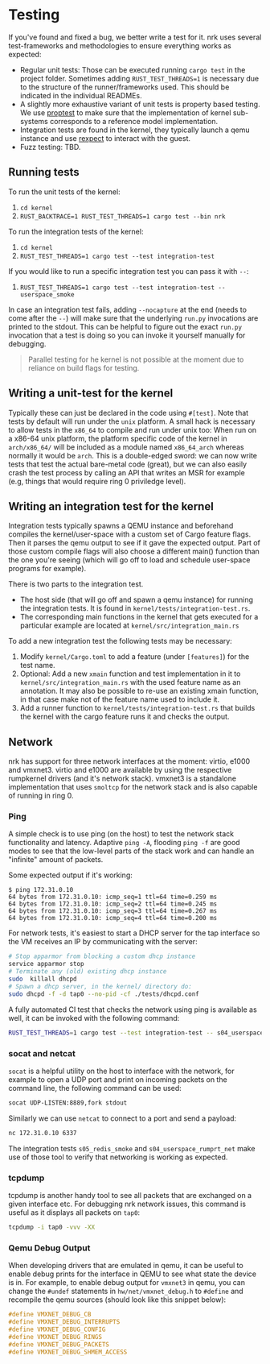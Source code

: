# Testing

If you've found and fixed a bug, we better write a test for it. nrk uses
several test-frameworks and methodologies to ensure everything works as
expected:

- Regular unit tests: Those can be executed running `cargo test` in the project
  folder. Sometimes adding `RUST_TEST_THREADS=1` is necessary due to the
  structure of the runner/frameworks used. This should be indicated in the
  individual READMEs.
- A slightly more exhaustive variant of unit tests is property based testing. We
  use [proptest](https://github.com/altsysrq/proptest) to make sure that the
  implementation of kernel sub-systems corresponds to a reference model
  implementation.
- Integration tests are found in the kernel, they typically launch a qemu
  instance and use [rexpect](https://github.com/philippkeller/rexpect) to
  interact with the guest.
- Fuzz testing: TBD.

## Running tests

To run the unit tests of the kernel:

1. `cd kernel`
1. `RUST_BACKTRACE=1 RUST_TEST_THREADS=1 cargo test --bin nrk`

To run the integration tests of the kernel:

1. `cd kernel`
1. `RUST_TEST_THREADS=1 cargo test --test integration-test`

If you would like to run a specific integration test you can pass it with `--`:

1. `RUST_TEST_THREADS=1 cargo test --test integration-test -- userspace_smoke`

In case an integration test fails, adding `--nocapture` at the end (needs to
come after the `--`) will make sure that the underlying `run.py` invocations are
printed to the stdout. This can be helpful to figure out the exact `run.py`
invocation that a test is doing so you can invoke it yourself manually for
debugging.

> Parallel testing for he kernel is not possible at the moment due to reliance
> on build flags for testing.

## Writing a unit-test for the kernel

Typically these can just be declared in the code using `#[test]`. Note that
tests by default will run under the `unix` platform. A small hack is necessary
to allow tests in the `x86_64` to compile and run under unix too: When run on a
x86-64 unix platform, the platform specific code of the kernel in `arch/x86_64/`
will be included as a module named `x86_64_arch` whereas normally it would be
`arch`. This is a double-edged sword: we can now write tests that test the
actual bare-metal code (great), but we can also easily crash the test process by
calling an API that writes an MSR for example (e.g, things that would require
ring 0 priviledge level).

## Writing an integration test for the kernel

Integration tests typically spawns a QEMU instance and beforehand compiles the
kernel/user-space with a custom set of Cargo feature flags. Then it parses the
qemu output to see if it gave the expected output. Part of those custom compile
flags will also choose a different main() function than the one you're seeing
(which will go off to load and schedule user-space programs for example).

There is two parts to the integration test.

- The host side (that will go off and spawn a qemu instance) for running the
  integration tests. It is found in `kernel/tests/integration-test.rs`.
- The corresponding main functions in the kernel that gets executed for a
  particular example are located at `kernel/src/integration_main.rs`

To add a new integration test the following tests may be necessary:

1. Modify `kernel/Cargo.toml` to add a feature (under `[features]`) for the test
   name.
1. Optional: Add a new `xmain` function and test implementation in it to
   `kernel/src/integration_main.rs` with the used feature name as an annotation.
   It may also be possible to re-use an existing xmain function, in that case
   make not of the feature name used to include it.
1. Add a runner function to `kernel/tests/integration-test.rs` that builds the
   kernel with the cargo feature runs it and checks the output.

## Network

nrk has support for three network interfaces at the moment: virtio, e1000 and
vmxnet3. virtio and e1000 are available by using the respective rumpkernel
drivers (and it's network stack). vmxnet3 is a standalone implementation that
uses `smoltcp` for the network stack and is also capable of running in ring 0.

### Ping

A simple check is to use ping (on the host) to test the network stack
functionality and latency. Adaptive `ping -A`, flooding `ping -f` are good modes
to see that the low-level parts of the stack work and can handle an "infinite"
amount of packets.

Some expected output if it's working:

```log
$ ping 172.31.0.10
64 bytes from 172.31.0.10: icmp_seq=1 ttl=64 time=0.259 ms
64 bytes from 172.31.0.10: icmp_seq=2 ttl=64 time=0.245 ms
64 bytes from 172.31.0.10: icmp_seq=3 ttl=64 time=0.267 ms
64 bytes from 172.31.0.10: icmp_seq=4 ttl=64 time=0.200 ms
```

For network tests, it's easiest to start a DHCP server for the tap interface so
the VM receives an IP by communicating with the server:

```bash
# Stop apparmor from blocking a custom dhcp instance
service apparmor stop
# Terminate any (old) existing dhcp instance
sudo  killall dhcpd
# Spawn a dhcp server, in the kernel/ directory do:
sudo dhcpd -f -d tap0 --no-pid -cf ./tests/dhcpd.conf
```

A fully automated CI test that checks the network using ping is available as
well, it can be invoked with the following command:

```bash
RUST_TEST_THREADS=1 cargo test --test integration-test -- s04_userspace_rumprt_net
```

### socat and netcat

`socat` is a helpful utility on the host to interface with the network, for
example to open a UDP port and print on incoming packets on the command line,
the following command can be used:

```bash
socat UDP-LISTEN:8889,fork stdout
```

Similarly we can use `netcat` to connect to a port and send a payload:

```bash
nc 172.31.0.10 6337
```

The integration tests `s05_redis_smoke` and `s04_userspace_rumprt_net` make use
of those tool to verify that networking is working as expected.

### tcpdump

tcpdump is another handy tool to see all packets that are exchanged on a given
interface etc. For debugging nrk network issues, this command is useful as it displays
all packets on `tap0`:

```bash
tcpdump -i tap0 -vvv -XX
```

### Qemu Debug Output

When developing drivers that are emulated in qemu, it can be useful to enable
debug prints for the interface in QEMU to see what state the device is in. For
example, to enable debug output for `vmxnet3` in qemu, you can change the
`#undef` statements in `hw/net/vmxnet_debug.h` to `#define` and recompile the
qemu sources (should look like this snippet below):

```c
#define VMXNET_DEBUG_CB
#define VMXNET_DEBUG_INTERRUPTS
#define VMXNET_DEBUG_CONFIG
#define VMXNET_DEBUG_RINGS
#define VMXNET_DEBUG_PACKETS
#define VMXNET_DEBUG_SHMEM_ACCESS
```
